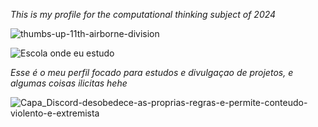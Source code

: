 _This is my profile for the computational thinking subject of 2024_

![thumbs-up-11th-airborne-division](https://github.com/user-attachments/assets/e181f0c8-5784-449e-a1f4-d766d25da5de)

![Escola onde eu estudo](https://m.facebook.com/groups/cesfcampolargo/announcements/)

_Esse é o meu perfil focado para estudos e divulgaçao de projetos, e algumas coisas ilicitas hehe_

![Capa_Discord-desobedece-as-proprias-regras-e-permite-conteudo-violento-e-extremista](https://github.com/user-attachments/assets/e70c20a9-32b5-4581-afc1-cfd7984dfcca)

